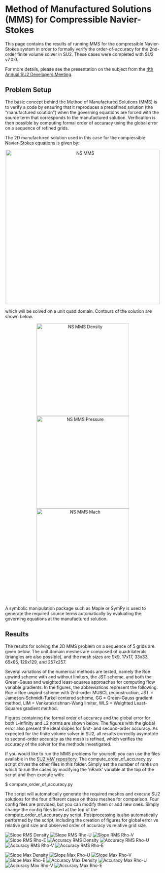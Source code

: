 # Method of Manufactured Solutions (MMS) for Compressible Navier-Stokes

This page contains the results of running MMS for the compressible Navier-Stokes system in order to formally verify the order-of-accuracy for the 2nd-order finite volume solver in SU2. These cases were completed with SU2 v7.0.0.

For more details, please see the presentation on the subject from the [4th Annual SU2 Developers Meeting](https://su2foundation.org/wp-content/uploads/2019/05/SU2_Verification_EdwinTom.pdf). 

## Problem Setup

The basic concept behind the Method of Manufactured Solutions (MMS) is to verify a code by ensuring that it reproduces a predefined solution (the "manufactured solution") when the governing equations are forced with the source term that corresponds to the manufactured solution. Verification is then possible by computing formal order of accuracy using the global error on a sequence of refined grids.

The 2D manufactured solution used in this case for the compressible Navier-Stokes equations is given by:

<p align="center">
<img src="images/ns_mms.png" alt="NS MMS" width="500"/>
</p>

which will be solved on a unit quad domain. Contours of the solution are shown below.

<p align="center">
<img src="images/ns_mms_density.png" alt="NS MMS Density" width="300"/>
<img src="images/ns_mms_pressure.png" alt="NS MMS Pressure" width="300"/>
<img src="images/ns_mms_mach.png" alt="NS MMS Mach" width="300"/>
</p>

A symbolic manipulation package such as Maple or SymPy is used to generate the required source terms automatically by evaluating the governing equations at the manufactured solution.

## Results

The results for solving the 2D MMS problem on a sequence of 5 grids are given below. The unit domain meshes are composed of quadrilaterals (triangles are also possible), and the mesh sizes are 9x9, 17x17, 33x33, 65x65, 129x129, and 257x257. 

Several variations of the numerical methods are tested, namely the Roe upwind scheme with and without limiters, the JST scheme, and both the Green-Gauss and weighted least-squares approaches for computing flow variable gradients. In the figures, the abbreviations represent the following: Roe = Roe uwpind scheme with 2nd-order MUSCL reconstruction, JST = Jameson-Schmidt-Turkel centered scheme, GG = Green-Gauss gradient method, LIM = Venkatakrishnan-Wang limiter, WLS = Weighted Least-Squares gradient method.

Figures containing the formal order of accuracy and the global error for both L-infinity and L2 norms are shown below. The figures with the global error also present the ideal slopes for first- and second-order accuracy. As expected for the finite volume solver in SU2, all results correctly asymptote to second-order accuracy as the mesh is refined, which verifies the accuracy of the solver for the methods investigated.

If you would like to run the MMS problems for yourself, you can use the files available in the [SU2 V&V repository](https://github.com/su2code/VandV/tree/master/mms/fvm_navierstokes). The compute_order_of_accuracy.py script drives the other files in this folder. Simply set the number of ranks on which to run the cases by modifying the 'nRank' variable at the top of the script and then execute with:

$ compute_order_of_accuracy.py

The script will automatically generate the required meshes and execute SU2 solutions for the four different cases on those meshes for comparison. Four config files are provided, but you can modify them or add new ones. Simply change the config files listed at the top of the compute_order_of_accuracy.py script. Postprocessing is also automatically performed by the script, including the creation of figures for global error vs relative grid size and observed order of accuracy vs relative grid size.

![Slope RMS Density](images/slope_rms_rho.png)
![Slope RMS Rho-U](images/slope_rms_rhou.png)
![Slope RMS Rho-V](images/slope_rms_rhov.png)
![Slope RMS Rho-E](images/slope_rms_rhoe.png)
![Accuracy RMS Density](images/accuracy_rms_rho.png)
![Accuracy RMS Rho-U](images/accuracy_rms_rhou.png)
![Accuracy RMS Rho-V](images/accuracy_rms_rhov.png)
![Accuracy RMS Rho-E](images/accuracy_rms_rhoe.png)

![Slope Max Density](images/slope_max_rho.png)
![Slope Max Rho-U](images/slope_max_rhou.png)
![Slope Max Rho-V](images/slope_max_rhov.png)
![Slope Max Rho-E](images/slope_max_rhoe.png)
![Accuracy Max Density](images/accuracy_max_rho.png)
![Accuracy Max Rho-U](images/accuracy_max_rhou.png)
![Accuracy Max Rho-V](images/accuracy_max_rhov.png)
![Accuracy Max Rho-E](images/accuracy_max_rhoe.png)

